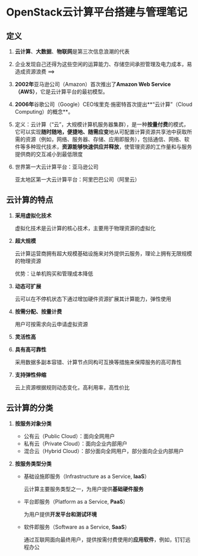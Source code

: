 # OpenStack云计算平台搭建与管理笔记

## 定义

1. **云计算**、**大数据**、**物联网**是第三次信息浪潮的代表

2. 企业发现自己还得为这些空闲的运算能力、存储空间承担管理及电力成本，易造成资源浪费	==>

3. **2002年**亚马逊公司（Amazon）首次推出了**Amazon Web Service（AWS）**，它是云计算平台的最初模型。

4. **2006年**谷歌公司（Google）CEO埃里克·施密特首次提出**“云计算”（Cloud Computing）的概念**。

5. 定义：云计算（“云”，大规模计算机服务器集群），是一种**按量付费**的模式，它可以实现**随时随地，便捷地、随需应变**地从可配置计算资源共享池中获取所需的资源（例如，网络、服务器、存储、应用即服务），包括通信、网络、软件等多种现代技术，**资源能够快速供应并释放**，使管理资源的工作量和与服务提供商的交互减小到最低限度

6. 世界第一大云计算平台：亚马逊公司

   亚太地区第一大云计算平台：阿里巴巴公司（阿里云）

## 云计算的特点

1. **采用虚拟化技术**

   虚拟化技术是云计算的核心技术，主要用于物理资源的虚拟化

2. **超大规模**

   云计算运营商拥有超大规模基础设施来对外提供云服务，理论上拥有无限规模的物理资源

   优势：让单机购买和管理成本降低

3. **动态可扩展**

   云可以在不停机状态下通过增加硬件资源扩展其计算能力，弹性使用

4. **按需分配、按量计费**

   用户可按需求向云申请虚拟资源

5. **灵活性高**

6. **具有高可靠性**

   采用数据多副本容错、计算节点同构可互换等措施来保障服务的高可靠性

7. **支持弹性伸缩**

   云上资源根据规则动态变化，高利用率，高性价比

## 云计算的分类

1. **按服务对象分类**

   - 公有云（Public Cloud）：面向全网用户
   - 私有云（Private Cloud）：面向企业内部用户
   - 混合云（Hybrid Cloud）：部分面向全网用户，部分面向企业内部用户

2. **按服务类型分类**

   - 基础设施即服务（Infrastructure as a Service, **laaS**）

     云计算主要服务类型之一，为用户提供**基础硬件服务**

   - 平台即服务（Platform as a Service, **PaaS**）

     为用户提供**开发平台和测试环境**

   - 软件即服务（Software as a Service, **SaaS**）

     通过互联网面向最终用户，提供按需付费使用的**应用软件**，例如，钉钉远程办公

